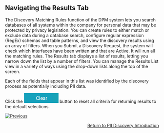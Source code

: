## Navigating the Results Tab

The Discovery Matching Rules function of the DPM system lets you search databases of all systems within the company for personal data that may be protected by privacy legislation. You can create rules to either match or exclude data during a database search, configure regular expression (RegEx) schemas and table patterns, and view the discovery results using an array of filters. When you Submit a Discovery Request, the system will check which Interfaces have been written and that are Active. It will run all the matching rules. The Results tab displays a list of results, letting you narrow down the list by a number of filters. You can manage the Results List view in a variety of ways using the drop-down lists along the top of the screen. 

Each of the fields that appear in this list was identified by the discovery process as potentially including PII data.

Click the ![image](/articles/DPM/images/ICON_Clear.jpg) button to reset all criteria for returning results to the default selections.



[![Previous](/articles/DPM/images/Previous.png)](/articles/DPM/02_Admin_Module/15_8_Discovery_Results_Tab_Overview.md)[<p align="right"> Return to PII Discovery Introduction</p>](/articles/DPM/02_Admin_Module/15_1_Discovery_Introduction.md)
